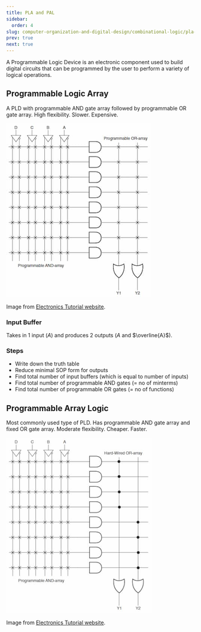 ```yaml
---
title: PLA and PAL
sidebar:
  order: 4
slug: computer-organization-and-digital-design/combinational-logic/pla-and-pal
prev: true
next: true
---
```


A Programmable Logic Device is an electronic component used to build digital
circuits that can be programmed by the user to perform a variety of logical
operations.

## Programmable Logic Array

A PLD with programmable AND gate array followed by programmable OR gate array.
High flexibility. Slower. Expensive.

<figure style="max-width: 700px; margin: 10px auto;">

![Programmable Logic Array](../../../../images/codd/programmable-logic-array.jpg)

<figcaption>

Image from
[Electronics Tutorial website](https://www.electronics-tutorial.net/programmable-logic-devices/programmable-logic-array/).

</figcaption>
</figure>

### Input Buffer

Takes in 1 input ($A$) and produces 2 outputs ($A$ and $\overline{A}$).

### Steps

- Write down the truth table
- Reduce minimal SOP form for outputs
- Find total number of input buffers (which is equal to number of inputs)
- Find total number of programmable AND gates (= no of minterms)
- Find total number of programmable OR gates (= no of functions)

## Programmable Array Logic

Most commonly used type of PLD. Has programmable AND gate array and fixed OR
gate array. Moderate flexibility. Cheaper. Faster.

<figure style="max-width: 700px; margin: 10px auto;">

![Programmable Array Logic](../../../../images/codd/programmable-array-logic.jpg)

<figcaption>

Image from
[Electronics Tutorial website](https://www.electronics-tutorial.net/programmable-logic-devices/programmable-array-logic/).

</figcaption>
</figure>
